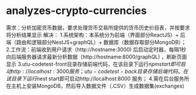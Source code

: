 # analyzes-crypto-currencies
需求：分析加密货币数据，要求处理货币交易所提供的货币历史价目表，并按要求将分析结果显示
解决：
1.系统架构：本系统分为前端（界面部分ReactJS）+ 后端（路由和逻辑部分NestJS+graphQL）+ 数据库（数据存取部分MongoDB）；
2.工作流：前端收到用户请求（http://hostname:3000) 后启动定时器，每隔1秒向后端服务器请求最新分析数据（http://hostname:8000/graphQL) ，刷新页面显示
3.utu-codetest-front目录存储前端代码，在该目录下运行$npm start即可启动http://localhost:3000 服务；utu-codetest-back目录存储后端代码，在该目录下运行$nest start即可启动http://localhost:8000 服务；
4.需在后台服务所在主机上安装MongoDB，然后导入数据文件（.CSV）生成数据集(exchanges)
